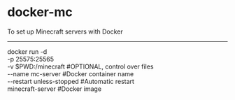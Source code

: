 # docker-mc
To set up Minecraft servers with Docker

---

docker run -d \
-p 25575:25565 \
-v $PWD:/minecraft #OPTIONAL, control over files  \
--name mc-server #Docker container name\
--restart unless-stopped #Automatic restart\
minecraft-server #Docker image
